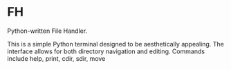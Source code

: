 # FH
Python-written File Handler.

This is a simple Python terminal designed to be aesthetically appealing.
The interface allows for both directory navigation and editing.
Commands include help, print, cdir, sdir, move
